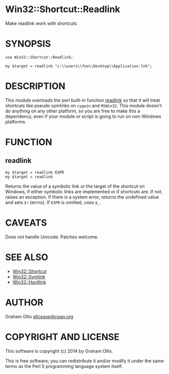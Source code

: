 # Win32::Shortcut::Readlink

Make readlink work with shortcuts

# SYNOPSIS

    use Win32::Shortcut::Readlink;
    
    my $target = readlink "c:\\users\\foo\\Desktop\\Application.lnk";

# DESCRIPTION

This module overloads the perl built-in function [readlink](https://metacpan.org/pod/perlfunc#readlink)
so that it will treat shortcuts like pseudo symlinks on `cygwin` and `MSWin32`.
This module doesn't do anything on any other platform, so you are free to make
this a dependency, even if your module or script is going to run on non-Windows
platforms.

# FUNCTION

## readlink

    my $target = readlink EXPR
    my $target = readlink

Returns the value of a symbolic link or the target of the shortcut on Windows,
if either symbolic links are implemented or if shortcuts are.  If not, raises an 
exception.  If there is a system error, returns the undefined value and sets 
`$!` (errno). If `EXPR` is omitted, uses `$_`.

# CAVEATS

Does not handle Unicode.  Patches welcome.

# SEE ALSO

- [Win32::Shortcut](https://metacpan.org/pod/Win32::Shortcut)
- [Win32::Symlink](https://metacpan.org/pod/Win32::Symlink)
- [Win32::Hardlink](https://metacpan.org/pod/Win32::Hardlink)

# AUTHOR

Graham Ollis <plicease@cpan.org>

# COPYRIGHT AND LICENSE

This software is copyright (c) 2014 by Graham Ollis.

This is free software; you can redistribute it and/or modify it under
the same terms as the Perl 5 programming language system itself.
